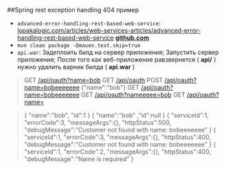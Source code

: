 ##Spring rest exception handling 404 пример

* `advanced-error-handling-rest-based-web-service`:  [lopakalogic.com/articles/web-services-articles/advanced-error-handling-rest-based-web-service](http://www.lopakalogic.com/articles/web-services-articles/advanced-error-handling-rest-based-web-service/) **[github.com](https://github.com/bobfreitas/rest-err-handler)**
* `mvn clean package -Dmaven.test.skip=true`
* `api.war`: Задеплоить билд на сервер приложения; Запустить сервер приложения; После того как веб-приложение равзвернется ( **api/** ) нужно удалить варник билда ( **api.war** )

> GET [/api/oauth?name=bob](http://localhost:8082/api/oauth?name=bob)
> GET [/api/oauth](http://localhost:8082/api/oauth)
> POST [/api/oauth?name=bobeeeeeee](http://localhost:8082/api/oauth) {"name":"bob"}
> GET [/api/oauth?name=bobeeeeeee](http://localhost:8082/api/oauth?name=bobeeeeeee)
> GET [/api/oauth?nameeeee=bob](http://localhost:8082/api/oauth?nameeeee=bob)
> GET [/api/oauth?name=](http://localhost:8082/api/oauth?name=)

> { "name":"bob", "id":1 }
> { "name":"bob" ,"id":null }
> { "serviceId":1, "errorCode":3, "messageArgs":{}, "httpStatus":500, "debugMessage":"Customer not found with name: bobeeeeeee" }
> { "serviceId":1, "errorCode":3, "messageArgs":{}, "httpStatus":400, "debugMessage":"Customer not found with name: bobeeeeeee" }
> { "serviceId":1, "errorCode":2, "messageArgs":{}, "httpStatus":400, "debugMessage":"Name is required" }

